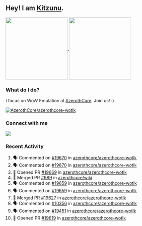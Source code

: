 ## Hey! I am [Kitzunu](https://Github.com/Kitzunu).

<!--
[![Kitzunu's Github stats](https://github-readme-stats.vercel.app/api?username=kitzunu&theme=github_dark&show_icons=true&number_format=long)](https://github.com/Kitzunu)

[![Kitzunu's Language stats](https://github-readme-stats.vercel.app/api/top-langs/?username=Kitzunu&layout=donut&theme=github_dark)](https://github.com/Kitzunu)
-->

<a href="https://github.com/Kitzunu">
  <img height=200 align="center" src="https://github-readme-stats.vercel.app/api?username=kitzunu&theme=github_dark&show_icons=true&number_format=long" />
</a>
<a href="https://github.com/Kitzunu">
  <img height=200 align="center" src="https://github-readme-stats.vercel.app/api/top-langs/?username=Kitzunu&layout=donut&theme=github_dark" />
</a>

### What do I do?

I focus on WoW Emulation at [AzerothCore](https://github.com/AzerothCore). Join us! :)

[![AzerothCore/azerothcore-wotlk](https://github-readme-stats.vercel.app/api/pin/?username=AzerothCore&repo=azerothcore-wotlk&theme=github_dark&show_owner=true)](https://github.com/azerothcore/azerothcore-wotlk)

### Connect with me
[![](https://img.shields.io/badge/AzerothCore%20Discord-Connect%20with%20me!-green)](https://discord.com/invite/gkt4y2x)

### Recent Activity

<!--START_SECTION:activity-->
1. 🗣 Commented on [#19670](https://github.com/azerothcore/azerothcore-wotlk/issues/19670#issuecomment-2295242467) in [azerothcore/azerothcore-wotlk](https://github.com/azerothcore/azerothcore-wotlk)
2. 🗣 Commented on [#19670](https://github.com/azerothcore/azerothcore-wotlk/issues/19670#issuecomment-2295242230) in [azerothcore/azerothcore-wotlk](https://github.com/azerothcore/azerothcore-wotlk)
3. 💪 Opened PR [#19669](https://github.com/azerothcore/azerothcore-wotlk/pull/19669) in [azerothcore/azerothcore-wotlk](https://github.com/azerothcore/azerothcore-wotlk)
4. 🎉 Merged PR [#989](https://github.com/azerothcore/wiki/pull/989) in [azerothcore/wiki](https://github.com/azerothcore/wiki)
5. 🗣 Commented on [#19659](https://github.com/azerothcore/azerothcore-wotlk/issues/19659#issuecomment-2295185276) in [azerothcore/azerothcore-wotlk](https://github.com/azerothcore/azerothcore-wotlk)
6. 🗣 Commented on [#19659](https://github.com/azerothcore/azerothcore-wotlk/issues/19659#issuecomment-2295131674) in [azerothcore/azerothcore-wotlk](https://github.com/azerothcore/azerothcore-wotlk)
7. 🎉 Merged PR [#19627](https://github.com/azerothcore/azerothcore-wotlk/pull/19627) in [azerothcore/azerothcore-wotlk](https://github.com/azerothcore/azerothcore-wotlk)
8. 🗣 Commented on [#10356](https://github.com/azerothcore/azerothcore-wotlk/issues/10356#issuecomment-2289068689) in [azerothcore/azerothcore-wotlk](https://github.com/azerothcore/azerothcore-wotlk)
9. 🗣 Commented on [#19451](https://github.com/azerothcore/azerothcore-wotlk/pull/19451#issuecomment-2289067431) in [azerothcore/azerothcore-wotlk](https://github.com/azerothcore/azerothcore-wotlk)
10. 💪 Opened PR [#19619](https://github.com/azerothcore/azerothcore-wotlk/pull/19619) in [azerothcore/azerothcore-wotlk](https://github.com/azerothcore/azerothcore-wotlk)
<!--END_SECTION:activity-->
